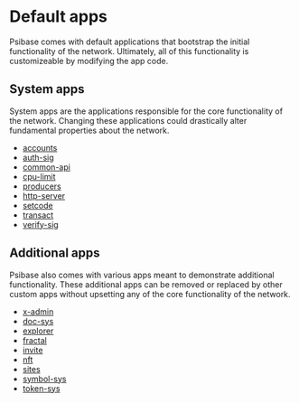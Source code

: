 # Default apps

Psibase comes with default applications that bootstrap the initial functionality of the network. Ultimately, all of this functionality is customizeable by modifying the app code. 

## System apps

System apps are the applications responsible for the core functionality of the network. Changing these applications could drastically alter fundamental properties about the network.

- [accounts](accounts.md)
- [auth-sig]()
- [common-api](common-api.md)
- [cpu-limit]()
- [producers]()
- [http-server](http-server.md)
- [setcode](setcode.md)
- [transact](transact.md)
- [verify-sig]()

## Additional apps

Psibase also comes with various apps meant to demonstrate additional functionality. These additional apps can be removed or replaced by other custom apps without upsetting any of the core functionality of the network.

- [x-admin](x-admin.md)
- [doc-sys](doc-sys.md)
- [explorer]()
- [fractal]()
- [invite](invite.md)
- [nft]()
- [sites](sites.md)
- [symbol-sys]()
- [token-sys]()
